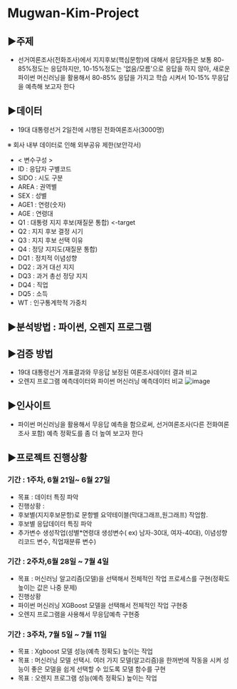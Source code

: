 # Mugwan-Kim-Project

## ▶주제 
 - 선거여론조사(전화조사)에서 지지후보(핵심문항)에 대해서 응답자들은 보통 80-85%정도는 응답하지만, 10-15%정도는 '없음/모름'으로 응답을 하지 않아, 새로운 파이썬 머신러닝을 활용해서 80-85% 응답을 가지고 학습 시켜서 10-15% 무응답을 예측해 보고자 한다


## ▶데이터

- 19대 대통령선거 2일전에 시행된 전화여론조사(3000명)

 ※ 회사 내부 데이터로 인해 외부공유 제한(보안각서)


- < 변수구성 >
 - ID : 응답자 구별코드
 - SIDO : 시도 구분
 - AREA : 권역별
 - SEX : 성별
 - AGE1 : 연령(숫자)
 - AGE : 연령대
 - Q1 : 대통령 지지 후보(재질문 통합) <-target
 - Q2 : 지지 후보 결정 시기
 - Q3 : 지지 후보 선택 이유
 - Q4 : 정당 지지도(재질문 통합)
 - DQ1 : 정치적 이념성향
 - DQ2 : 과거 대선 지지
 - DQ3 : 과거 총선 정당 지지
 - DQ4 : 직업
 - DQ5 : 소득
 - WT : 인구통계학적 가중치


## ▶분석방법 : 파이썬, 오렌지 프로그램


## ▶검증 방법
 - 19대 대통령선거 개표결과와 무응답 보정된 여론조사데이터 결과 비교
 - 오렌지 프로그램 예측데이터와 파이썬 머신러닝 예측데이터 비교
![image](https://user-images.githubusercontent.com/83946378/124427663-a3f53d80-dda6-11eb-9266-1053ca65da28.png)


## ▶인사이트
 - 파이썬 머신러닝을 활용해서 무응답 예측을 함으로써, 선거여론조사(다른 전화여론조사 포함) 예측 정확도를 좀 더 높여 보고자 한다


## ▶프로젝트 진행상황
### 기간 : 1주차, 6월 21일~ 6월 27일
 - 목표 : 데이터 특징 파악
 - 진행상황 : 
  - 후보별(지지후보문항)로 문항별 요약테이블(막대그래프,원그래프) 작업함.
  - 후보별 응답데이터 특징 파악
  - 추가변수 생성작업(성별*연령대 생성변수( ex) 남자-30대, 여자-40대), 이념성향 리코드 변수, 직업재분류 변수)


### 기간 : 2주차,6월 28일 ~ 7월 4일
 - 목표 : 머신러닝 알고리즘(모델)을 선택해서 전체적인 작업 프로세스를 구현(정확도 높이는 값은 나중 문제)
 - 진행상황
  - 파이썬 머신러닝 XGBoost 모델을 선택해서 전체적인 작업 구현중
  - 오렌지 프로그램을 사용해서 무응답예측 구현중


### 기간 : 3주차, 7월 5일 ~ 7월 11일
 - 목표 : Xgboost 모델 성능(예측 정확도) 높이는 작업
 - 목표 : 머신러닝 모델 선택시. 여러 가지 모델(알고리즘)을 한꺼번에 작동을 시켜 성능이 좋은 모델을 쉽게 선택할 수 있도록 모델 함수를 구현
 - 목표 : 오렌지 프로그램 성능(예측 정확도) 높이는 작업
